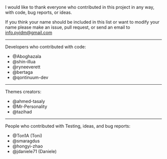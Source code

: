 I would like to thank everyone who contributed in this project in any
way, with code, bug reports, or ideas.

If you think your name should be included in this list or want to modify
your name please make an issue, pull request, or send an email to
info.pyidm@gmail.com

---

Developers who contributed with code:
- @Aboghazala
- @shin-illua
- @ryneeverett
- @bertaga
- @qontinuum-dev

---

Themes creators:
- @ahmed-tasaly
- @Mr-Personality
- @tazihad

---

People who contributed with Testing, ideas, and bug reports:
- @Ton1A (Toni)
- @smaragdus
- @hongyi-zhao
- @jdaniele71 (Daniele)

